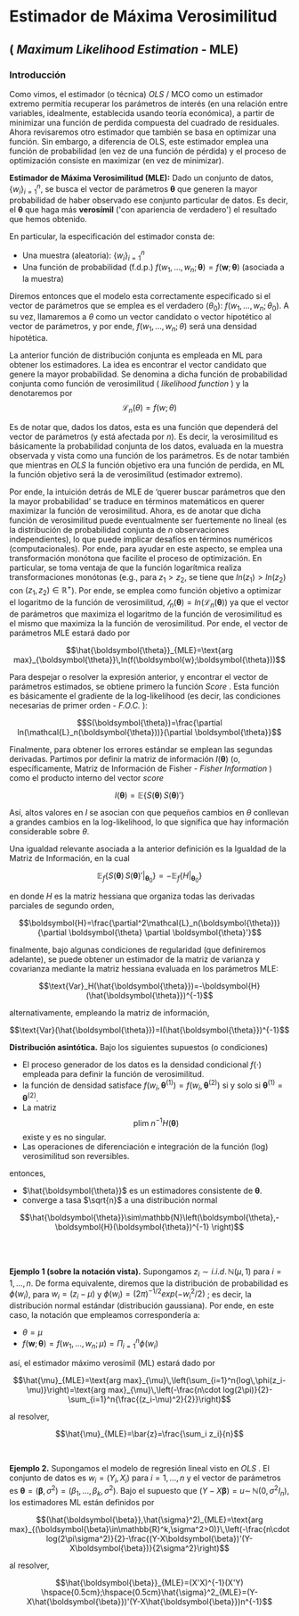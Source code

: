 # Estimador de Máxima Verosimilitud

## ( _Maximum Likelihood Estimation_ - MLE) 

### Introducción

Como vimos, el estimador (o técnica) _OLS_ / MCO como un estimador extremo permitía recuperar los parámetros de interés (en una relación entre variables, idealmente, establecida usando teoría económica), a partir de minimizar una función de perdida compuesta del cuadrado de residuales. Ahora revisaremos otro estimador que también se basa en optimizar una función. Sin embargo, a diferencia de OLS, este estimador emplea una función de probabilidad (en vez de una función de pérdida) y el proceso de optimización consiste en maximizar (en vez de minimizar).

**Estimador de Máxima Verosimilitud (MLE):** Dado un conjunto de datos, $\{w_i\}_{i=1}^n$, se busca el vector de parámetros $\boldsymbol{\theta}$ que generen la mayor probabilidad de haber observado ese conjunto particular de datos. Es decir, el $\boldsymbol{\theta}$ que haga más **verosímil** ('con apariencia de verdadero') el resultado que hemos obtenido.

En particular, la especificación del estimador consta de:
* Una muestra (aleatoria): $\{w_i\}_{i=1}^n$
* Una función de probabilidad (f.d.p.) $f(w_1,…,w_n; \boldsymbol{\theta})=f(\boldsymbol{w};\boldsymbol{\theta})$ (asociada a la muestra)

Diremos entonces que el modelo esta correctamente especificado si el vector de parámetros que se emplea es el verdadero ($\theta_0$): $f(w_1,…,w_n; \theta_0)$. A su vez, llamaremos a $\theta$ como un vector candidato o vector hipotético al vector de parámetros, y por ende, $f(w_1,…,w_n; \theta)$ será una densidad hipotética. 

La anterior función de distribución conjunta es empleada en ML para obtener los estimadores. La idea es encontrar el vector candidato que genere la mayor probabilidad. Se denomina a dicha función de probabilidad conjunta como función de verosimilitud ( _likelihood function_ ) y la denotaremos por 
$$\mathcal{L}_n(\theta)=f(w;\theta)$$

Es de notar que, dados los datos, esta es una función que dependerá del vector de parámetros (y está afectada por $n$). Es decir, la verosimilitud es básicamente la probabilidad conjunta de los datos, evaluada en la muestra observada y vista como una función de los parámetros. Es de notar también que mientras en _OLS_ la función objetivo era una función de perdida, en ML la función objetivo será la de verosimilitud (estimador extremo). 

Por ende, la intuición detrás de MLE de ‘querer buscar parámetros que den la mayor probabilidad’ se traduce en términos matemáticos en querer maximizar la función de verosimilitud. Ahora, es de anotar que dicha función de verosimilitud puede eventualmente ser fuertemente no lineal (es la distribución de probabilidad conjunta de $n$ observaciones independientes), lo que puede implicar desafíos en términos numéricos (computacionales). Por ende, para ayudar en este aspecto, se emplea una transformación monótona que facilite el proceso de optimización. En particular, se toma ventaja de que la función logarítmica realiza transformaciones monótonas (e.g., para $z_1>z_2$, se tiene que $ln(z_1)>ln(z_2)$ con $(z_1,z_2)\in\mathbb{R}^{+}$). Por ende, se emplea como función objetivo a optimizar el logaritmo de la función de verosimilitud, $\mathcal{l}_n(\boldsymbol{\theta})=ln(\mathcal{L}_n(\boldsymbol{\theta}))$ ya que el vector de parámetros que maximiza el logaritmo de la función de verosimilitud es el mismo que maximiza la la función de verosimilitud. Por ende, el vector de parámetros MLE estará dado por

$$\hat{\boldsymbol{\theta}}_{MLE}=\text{arg max}_{\boldsymbol{\theta}}\,ln(f(\boldsymbol{w};\boldsymbol{\theta}))$$

Para despejar o resolver la expresión anterior, y encontrar el vector de parámetros estimados, se obtiene primero la función _Score_ . Esta función es básicamente el gradiente de la log-likelihood (es decir, las condiciones necesarias de primer orden - _F.O.C._ ):

$$S(\boldsymbol{\theta})=\frac{\partial ln(\mathcal{L}_n(\boldsymbol{\theta}))}{\partial \boldsymbol{\theta}}$$

Finalmente, para obtener los errores estándar se emplean las segundas derivadas. Partimos por definir la matriz de información $I(\boldsymbol{\theta})$ (o, específicamente, Matriz de Información de Fisher - _Fisher Information_ ) como el producto interno del vector _score_

$$I(\boldsymbol{\theta})=\mathbb{E}\left\{S(\boldsymbol{\theta})\,S(\boldsymbol{\theta})'\right\}$$

Así, altos valores en $I$ se asocian con que pequeños cambios en $\theta$ conllevan a grandes cambios en la log-likelihood, lo que significa que hay información considerable sobre $\theta$. 

Una igualdad relevante asociada a la anterior definición es la Igualdad de la Matriz de Información, en la cual

$$\mathbb{E}_f\left\{S(\boldsymbol{\theta})\,S(\boldsymbol{\theta})'|_{\boldsymbol{\theta}_0}\right\}=-\mathbb{E}_f\left\{H|_{\boldsymbol{\theta}_0}\right\}$$

en donde $H$ es la matriz hessiana que organiza todas las derivadas parciales de segundo orden, 

$$\boldsymbol{H}=\frac{\partial^2\mathcal{L}_n(\boldsymbol{\theta})}{\partial \boldsymbol{\theta} \partial \boldsymbol{\theta}'}$$


finalmente, bajo algunas condiciones de regularidad (que definiremos adelante), se puede obtener un estimador de la matriz de varianza y covarianza mediante la matriz hessiana evaluada en los parámetros MLE:

$$\text{Var}_H(\hat{\boldsymbol{\theta}})=-\boldsymbol{H}(\hat{\boldsymbol{\theta}})^{-1}$$

alternativamente, empleando la matriz de información,

$$\text{Var}(\hat{\boldsymbol{\theta}})=I(\hat{\boldsymbol{\theta}})^{-1}$$

**Distribución asintótica.** Bajo los siguientes supuestos (o condiciones) 

* El proceso generador de los datos es la densidad condicional $f(\cdot)$ empleada para definir la función de verosimilitud.
* la función de densidad satisface $f(w_i,\boldsymbol{\theta}^{(1)})=f(w_i,\boldsymbol{\theta}^{(2)})$ si y solo si $\boldsymbol{\theta}^{(1)}=\boldsymbol{\theta}^{(2)}$.
* La matriz $$\text{plim }n^{-1} H(\boldsymbol{\theta})$$
  existe y es no singular.
* Las operaciones de diferenciación e integración de la función (log) verosimilitud son reversibles.

entonces,

* $\hat{\boldsymbol{\theta}}$ es un estimadores consistente de $\boldsymbol{\theta}$.
* converge a tasa $\sqrt{n}$ a una distribución normal

$$\hat{\boldsymbol{\theta}}\sim\mathbb{N}\left(\boldsymbol{\theta},-\boldsymbol{H}(\boldsymbol{\theta})^{-1} \right)$$


</br></br>

**Ejemplo 1 (sobre la notación vista).** Supongamos $z_i\sim i.i.d.\,\mathbb{N}(\mu,1)$ para $i=1,...,n$. De forma equivalente, diremos que la distribución de probabilidad es $\phi(w_i)$, para $w_i=(z_i-\mu)$ y $\phi(w_i)=(2\pi)^{-1/2}exp(-w_i^2/2)$ ; es decir, la distribución normal estándar (distribución gaussiana). Por ende, en este caso, la notación que empleamos correspondería a:
* $\theta=\mu$ 
* $f(\boldsymbol{w};\boldsymbol{\theta})=f(w_1,...,w_n;\mu)=\Pi_{i=1}^n{\phi(w_i)}$

así, el estimador máximo verosímil (ML) estará dado por 

$$\hat{\mu}_{MLE}=\text{arg max}_{\mu}\,\left(\sum_{i=1}^n{log\,\phi(z_i-\mu)}\right)=\text{arg max}_{\mu}\,\left(-\frac{n\cdot log(2\pi)}{2}-\sum_{i=1}^n{\frac{(z_i-\mu)^2}{2}}\right)$$

al resolver,

$$\hat{\mu}_{MLE}=\bar{z}=\frac{\sum_i z_i}{n}$$

</br>

**Ejemplo 2.** Supongamos el modelo de regresión lineal visto en _OLS_ . El conjunto de datos es $w_i=(Y_i,X_i)$ para $i=1,...,n$ y el vector de parámetros es $\boldsymbol{\theta}=(\boldsymbol{\beta},\sigma^2)=(\beta_1,...,\beta_k,\sigma^2)$. Bajo el supuesto que $(Y-X\boldsymbol{\beta})=u\sim\,\mathbb{N}(0,\sigma^2I_n)$, los estimadores ML están definidos por

$$(\hat{\boldsymbol{\beta}},\hat{\sigma}^2)_{MLE}=\text{arg max}_{(\boldsymbol{\beta}\in\mathbb{R}^k,\sigma^2>0)}\,\left(-\frac{n\cdot log(2\pi\sigma^2)}{2}-\frac{(Y-X\boldsymbol{\beta})'(Y-X\boldsymbol{\beta})}{2\sigma^2}\right)$$

al resolver,

$$\hat{\boldsymbol{\beta}}_{MLE}=(X'X)^{-1}(X'Y) \hspace{0.5cm};\hspace{0.5cm}\hat{\sigma}^2_{MLE}=(Y-X\hat{\boldsymbol{\beta}})'(Y-X\hat{\boldsymbol{\beta}})n^{-1}$$

